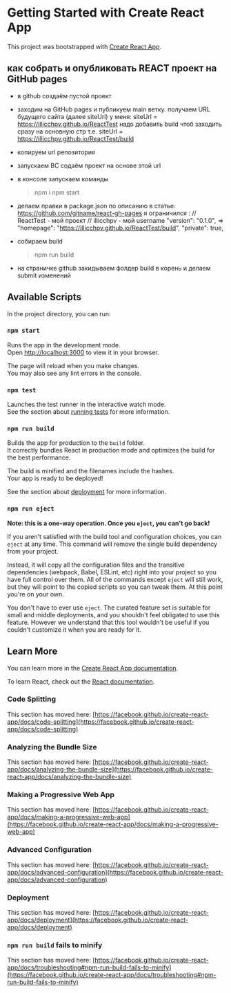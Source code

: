 # Getting Started with Create React App

This project was bootstrapped with [Create React App](https://github.com/facebook/create-react-app).

## как собрать и опубликовать REACT проект на GitHub pages

- в github создаём пустой проект
- заходим на  GitHub pages и публикуем main ветку. получаем URL будущего сайта (далее siteUrl)
   у меня: 
   siteUrl = https://illicchpv.github.io/ReactTest
   надо добавить build чтоб заходить сразу на основную стр т.е.
   siteUrl = https://illicchpv.github.io/ReactTest/build
- копируем url репозитория
- запускаем ВС содаём проект на основе этой url
- в консоле запускаем команды
   >npm i
   >npm start
- делаем правки в package.json по описанию в статье: https://github.com/gitname/react-gh-pages
    я ограничился :
    // ReactTest - мой проект
    // illicchpv - мой username
  "version": "0.1.0",
=>  "homepage": "https://illicchpv.github.io/ReactTest/build", 
  "private": true,

- собираем build
   >npm run build

- на страничке github закидываем фолдер build в корень и делаем submit изменений



## Available Scripts

In the project directory, you can run:

### `npm start`

Runs the app in the development mode.\
Open [http://localhost:3000](http://localhost:3000) to view it in your browser.

The page will reload when you make changes.\
You may also see any lint errors in the console.

### `npm test`

Launches the test runner in the interactive watch mode.\
See the section about [running tests](https://facebook.github.io/create-react-app/docs/running-tests) for more information.

### `npm run build`

Builds the app for production to the `build` folder.\
It correctly bundles React in production mode and optimizes the build for the best performance.

The build is minified and the filenames include the hashes.\
Your app is ready to be deployed!

See the section about [deployment](https://facebook.github.io/create-react-app/docs/deployment) for more information.

### `npm run eject`

**Note: this is a one-way operation. Once you `eject`, you can't go back!**

If you aren't satisfied with the build tool and configuration choices, you can `eject` at any time. This command will remove the single build dependency from your project.

Instead, it will copy all the configuration files and the transitive dependencies (webpack, Babel, ESLint, etc) right into your project so you have full control over them. All of the commands except `eject` will still work, but they will point to the copied scripts so you can tweak them. At this point you're on your own.

You don't have to ever use `eject`. The curated feature set is suitable for small and middle deployments, and you shouldn't feel obligated to use this feature. However we understand that this tool wouldn't be useful if you couldn't customize it when you are ready for it.

## Learn More

You can learn more in the [Create React App documentation](https://facebook.github.io/create-react-app/docs/getting-started).

To learn React, check out the [React documentation](https://reactjs.org/).

### Code Splitting

This section has moved here: [https://facebook.github.io/create-react-app/docs/code-splitting](https://facebook.github.io/create-react-app/docs/code-splitting)

### Analyzing the Bundle Size

This section has moved here: [https://facebook.github.io/create-react-app/docs/analyzing-the-bundle-size](https://facebook.github.io/create-react-app/docs/analyzing-the-bundle-size)

### Making a Progressive Web App

This section has moved here: [https://facebook.github.io/create-react-app/docs/making-a-progressive-web-app](https://facebook.github.io/create-react-app/docs/making-a-progressive-web-app)

### Advanced Configuration

This section has moved here: [https://facebook.github.io/create-react-app/docs/advanced-configuration](https://facebook.github.io/create-react-app/docs/advanced-configuration)

### Deployment

This section has moved here: [https://facebook.github.io/create-react-app/docs/deployment](https://facebook.github.io/create-react-app/docs/deployment)

### `npm run build` fails to minify

This section has moved here: [https://facebook.github.io/create-react-app/docs/troubleshooting#npm-run-build-fails-to-minify](https://facebook.github.io/create-react-app/docs/troubleshooting#npm-run-build-fails-to-minify)
